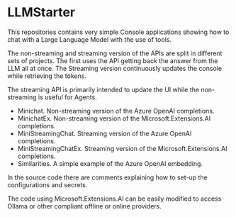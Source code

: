 # LLMStarter

This repositories contains very simple Console applications showing how to chat with a Large Language Model with the use of tools.

The non-streaming and streaming version of the APIs are split in different sets of projects. The first uses the API getting back the answer from the LLM all at once. The Streaming version continuously updates the console while retrieving the tokens.

The streaming API is primarily intended to update the UI while the non-streaming is useful for Agents.

- Minichat. Non-streaming version of the Azure OpenAI completions. 
- MinichatEx. Non-streaming version of the Microsoft.Extensions.AI completions.
- MiniStreamingChat. Streaming version of the Azure OpenAI completions.
- MiniStreamingChatEx. Streaming version of the Microsoft.Extensions.AI completions.
- Similarities. A simple example of the Azure OpenAI embedding.

In the source code there are comments explaining how to set-up the configurations and secrets.

The code using Microsoft.Extensions.AI can be easily modified to access Ollama or other compliant offline or online providers.

